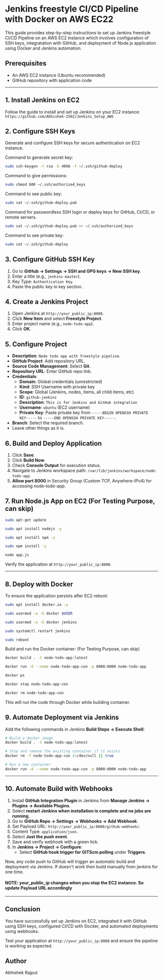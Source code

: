 # Jenkins freestyle CI/CD Pipeline with Docker on AWS EC22

This guide provides step-by-step instructions to set up Jenkins freestyle CI/CD Pipeline on an AWS EC2 instance which involves configuration of SSH keys, integratation with GitHub, and deployment of Node.js application using Docker and Jenkins automation.

## Prerequisites
- An AWS EC2 instance (Ubuntu recommended)
- GitHub repository with application code

---

## 1. Install Jenkins on EC2
Follow the guide to install and set up Jenkins on your EC2 instance: `https://github.com/Abhishek-2502/Jenkins_Setup_AWS`

## 2. Configure SSH Keys
Generate and configure SSH keys for secure authentication on EC2 instance.

Command to generate secret key:
```bash
sudo ssh-keygen -t rsa -b 4096 -f ~/.ssh/github-deploy
```

Command to give permissions:
```bash
sudo chmod 600 ~/.ssh/authorized_keys
```

Command to see public key:
```bash
sudo cat ~/.ssh/github-deploy.pub  
```

Command for passwordless SSH login or deploy keys for GitHub, CI/CD, or remote servers.
```bash
sudo cat ~/.ssh/github-deploy.pub >> ~/.ssh/authorized_keys 
```

Command to see private key:
```bash
sudo cat ~/.ssh/github-deploy 
```

## 3. Configure GitHub SSH Key
1. Go to **GitHub → Settings → SSH and GPG keys → New SSH key**.
2. Enter a title (e.g., `jenkins-master`).
3. Key Type: `Authentication Key`.
4. Paste the public key in key section.

## 4. Create a Jenkins Project
1. Open Jenkins at `http://your_public_ip:8080`.
2. Click **New Item** and select **Freestyle Project**.
3. Enter project name (e.g., `node-todo-app`).
4. Click **OK**.

## 5. Configure Project
- **Description**: `Node todo app with freestyle pipeline`.
- **GitHub Project**: Add repository URL.
- **Source Code Management**: Select **Git**.
- **Repository URL**: Enter GitHub repo link.
- **Credentials**:
  - **Domain**: Global credentials (unrestricted)
  - **Kind**: SSH Username with private key
  - **Scope**: Global (Jenkins, nodes, items, all child items, etc)
  - **ID**: `github-jenkins`
  - **Description**: `This is for Jenkins and GitHub integration`
  - **Username**: `ubuntu` (EC2 username)
  - **Private Key**: Paste private key from `-----BEGIN OPENSSH PRIVATE KEY-----` to `-----END OPENSSH PRIVATE KEY-----`.
- **Branch**: Select the required branch.
- Leave other things as it is.

## 6. Build and Deploy Application
1. Click **Save**.
2. Click **Build Now**.
3. Check **Console Output** for execution status.
4. Navigate to Jenkins workspace path: `/var/lib/jenkins/workspace/node-todo-app`.
5. **Allow port 8000** in Security Group (Custom TCP, Anywhere-IPv4) for accessing node-todo-app.

## 7. Run Node.js App on EC2 (For Testing Purpose, can skip)
```bash
sudo apt-get update
```

```bash
sudo apt install nodejs -y
```

```bash
sudo apt install npm -y
```

```bash
sudo npm install -y
```

```bash
node app.js
```

Verify the application at `http://your_public_ip:8000`.

---

## 8. Deploy with Docker 

To ensure the application persists after EC2 reboot:
```bash
sudo apt install docker.io -y
```

```bash
sudo usermod -a -G docker $USER
```

```bash
sudo usermod -a -G docker jenkins
```

```bash
sudo systemctl restart jenkins
```

```bash
sudo reboot
```

Build and run the Docker container: (For Testing Purpose, can skip)
```bash
docker build . -t node-todo-app:latest
```

```bash
docker run -d --name node-todo-app-con -p 8000:8000 node-todo-app
```

```bash
docker ps
```

```bash
docker stop node-todo-app-con
```

```bash
docker rm node-todo-app-con
```
This will run the code through Docker while building container.

## 9. Automate Deployment via Jenkins
Add the following commands in Jenkins **Build Steps → Execute Shell**:
```bash
# Build a docker image
docker build . -t node-todo-app:latest

# Stop and remove the existing container if it exists
docker rm -f node-todo-app-con 2>/dev/null || true

# Run a new container
docker run -d --name node-todo-app-con -p 8000:8000 node-todo-app
```

---

## 10. Automate Build with Webhooks
1. Install **GitHub Integration Plugin** in Jenkins from **Manage Jenkins → Plugins → Available Plugins**.
2. Select **restart Jenkins when installation is complete and no jobs are running**.
3. Go to **GitHub Repo → Settings → Webhooks → Add Webhook**.
4. Set Payload URL: `http://your_public_ip:8080/github-webhook/`.
5. Content Type: `application/json`.
6. Select **Just the push event**.
7. Save and verify webhook with a green tick.
8. In **Jenkins → Project → Configure**:
   - Select **GitHub hook trigger for GITScm polling** under **Triggers**.

Now, any code push to GitHub will trigger an automatic build and deployment via Jenkins. If doesn't work then build manually from jenkins for one time.

#### NOTE: your_public_ip changes when you stop the EC2 instance. So update Payload URL accordingly

---

## Conclusion
You have successfully set up Jenkins on EC2, integrated it with GitHub using SSH keys, configured CI/CD with Docker, and automated deployments using webhooks.

Test your application at `http://your_public_ip:8000` and ensure the pipeline is working as expected.

## Author
Abhishek Rajput
